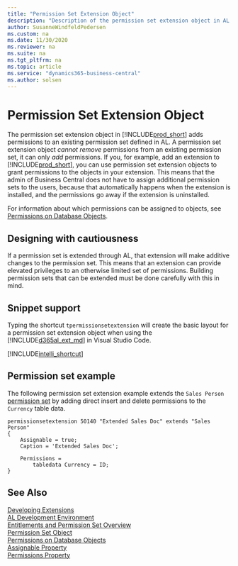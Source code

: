 ```yaml
---
title: "Permission Set Extension Object"
description: "Description of the permission set extension object in AL for Business Central."
author: SusanneWindfeldPedersen
ms.custom: na
ms.date: 11/30/2020
ms.reviewer: na
ms.suite: na
ms.tgt_pltfrm: na
ms.topic: article
ms.service: "dynamics365-business-central"
ms.author: solsen
---
```


# Permission Set Extension Object

The permission set extension object in [!INCLUDE[prod_short](includes/prod_short.md)] adds permissions to an existing permission set defined in AL. A permission set extension object *cannot remove* permissions from an existing permission set, it can only *add* permissions. If you, for example, add an extension to [!INCLUDE[prod_short](includes/prod_short.md)], you can use permission set extension objects to grant permissions to the objects in your extension. This means that the admin of Business Central does not have to assign additional permission sets to the users, because that automatically happens when the extension is installed, and the permissions go away if the extension is uninstalled.

For information about which permissions can be assigned to objects, see [Permissions on Database Objects](devenv-permissions-on-database-objects.md).

## Designing with cautiousness

If a permission set is extended through AL, that extension will make additive changes to the permission set. This means that an extension can provide elevated privileges to an otherwise limited set of permissions. Building permission sets that can be extended must be done carefully with this in mind.

## Snippet support

Typing the shortcut `tpermissionsetextension` will create the basic layout for a permission set extension object when using the [!INCLUDE[d365al_ext_md](../includes/d365al_ext_md.md)] in Visual Studio Code.

[!INCLUDE[intelli_shortcut](includes/intelli_shortcut.md)]

## Permission set example

The following permission set extension example extends the `Sales Person` [permission set](devenv-permissionset-object.md#permission-set-example) by adding direct insert and delete permissions to the `Currency` table data.

```AL
permissionsetextension 50140 "Extended Sales Doc" extends "Sales Person"
{​
    Assignable = true;​
    Caption = 'Extended Sales Doc';​

    Permissions =​
        tabledata Currency = ID;
}
```

## See Also

[Developing Extensions](devenv-dev-overview.md)  
[AL Development Environment](devenv-reference-overview.md)  
[Entitlements and Permission Set Overview](devenv-entitlements-and-permissionsets-overview.md)  
[Permission Set Object](devenv-permissionset-object.md)  
[Permissions on Database Objects](devenv-permissions-on-database-objects.md)  
[Assignable Property](properties/devenv-assignable-property.md)  
[Permissions Property](properties/devenv-permissions-property.md)